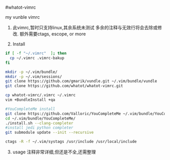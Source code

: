 #whatot-vimrc

my vunble vimrc

1. 此vimrc,暂时只支持linux,其余系统未测试
多余的注释与无效行将会去除或修改.
额外需要ctags, escope, or more

2. Install

```bash
if [ -f "~/.vimrc"  ]; then
  cp ~/.vimrc .vimrc-bakup
fi

mkdir -p ~/.vim/bundle/
mkdir -p ~/.vim/sessions/
git clone https://github.com/gmarik/vundle.git ~/.vim/bundle/vundle
git clone https://github.com/whatot/whatot-vimrc.git

cp whatot-vimrc/.vimrc ~/.vimrc
vim +BundleInstall +qa

#YouCompleteMe install
git clone https://github.com/Valloric/YouCompleteMe ~/.vim/bundle/YouCompleteMe
cd ~/.vim/bundle/YouCompleteMe/
./install.sh --clang-completer
#install jedi python completer
git submodule update --init --recursive

ctags -R -f ~/.vim/systags /usr/include /usr/local/include
```

3. usage
注释非常详细,但还是不全,还需整理
